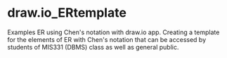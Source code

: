 # draw.io_ERtemplate
Examples ER using Chen's notation with draw.io app. Creating a template for the elements of ER with Chen's notation that can be accessed by students of MIS331 (DBMS) class as well as general public. 
